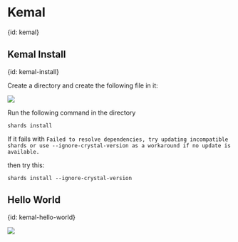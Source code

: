 # Kemal
{id: kemal}

## Kemal Install
{id: kemal-install}

Create a directory and create the following file in it:

![](examples/kemal/shard.yml)

Run the following command in the directory

```
shards install
```

If it fails with
`Failed to resolve dependencies, try updating incompatible shards or use --ignore-crystal-version as a workaround if no update is available.`

then try this:

```
shards install --ignore-crystal-version
```

## Hello World
{id: kemal-hello-world}

![](examples/kemal/src/hello_world.cr)
